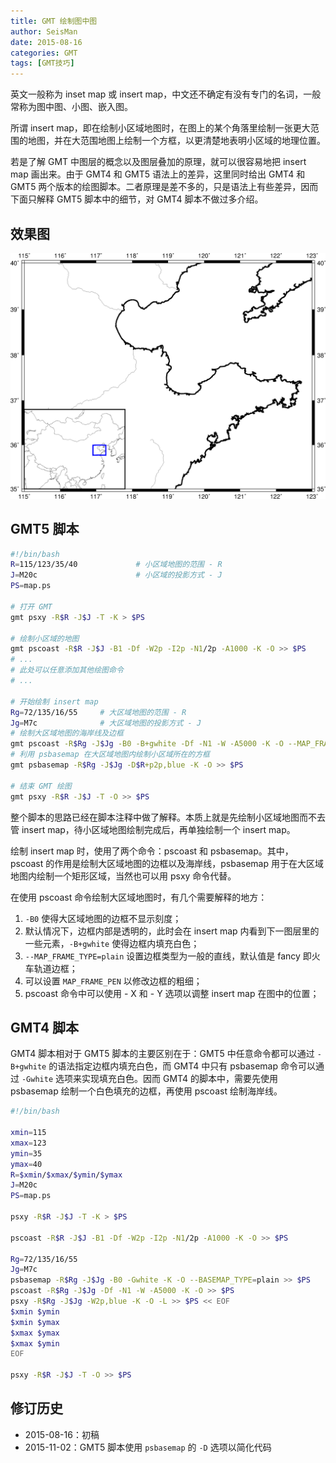 ```yaml
---
title: GMT 绘制图中图
author: SeisMan
date: 2015-08-16
categories: GMT
tags: [GMT技巧]
---
```


英文一般称为 inset map 或 insert map，中文还不确定有没有专门的名词，一般常称为图中图、小图、嵌入图。

所谓 insert map，即在绘制小区域地图时，在图上的某个角落里绘制一张更大范围的地图，并在大范围地图上绘制一个方框，以更清楚地表明小区域的地理位置。

若是了解 GMT 中图层的概念以及图层叠加的原理，就可以很容易地把 insert map 画出来。由于 GMT4 和 GMT5 语法上的差异，这里同时给出 GMT4 和 GMT5 两个版本的绘图脚本。二者原理是差不多的，只是语法上有些差异，因而下面只解释 GMT5 脚本中的细节，对 GMT4 脚本不做过多介绍。

## 效果图

![](/images/2015081601.png)

## GMT5 脚本

``` bash
#!/bin/bash
R=115/123/35/40             # 小区域地图的范围 - R
J=M20c                      # 小区域的投影方式 - J
PS=map.ps

# 打开 GMT
gmt psxy -R$R -J$J -T -K > $PS

# 绘制小区域的地图
gmt pscoast -R$R -J$J -B1 -Df -W2p -I2p -N1/2p -A1000 -K -O >> $PS
# ...
# 此处可以任意添加其他绘图命令
# ...

# 开始绘制 insert map
Rg=72/135/16/55     # 大区域地图的范围 - R
Jg=M7c              # 大区域地图的投影方式 - J
# 绘制大区域地图的海岸线及边框
gmt pscoast -R$Rg -J$Jg -B0 -B+gwhite -Df -N1 -W -A5000 -K -O --MAP_FRAME_TYPE=plain >> $PS
# 利用 psbasemap 在大区域地图内绘制小区域所在的方框
gmt psbasemap -R$Rg -J$Jg -D$R+p2p,blue -K -O >> $PS

# 结束 GMT 绘图
gmt psxy -R$R -J$J -T -O >> $PS
```

整个脚本的思路已经在脚本注释中做了解释。本质上就是先绘制小区域地图而不去管 insert map，待小区域地图绘制完成后，再单独绘制一个 insert map。

绘制 insert map 时，使用了两个命令：pscoast 和 psbasemap。其中，pscoast 的作用是绘制大区域地图的边框以及海岸线，psbasemap 用于在大区域地图内绘制一个矩形区域，当然也可以用 psxy 命令代替。

在使用 pscoast 命令绘制大区域地图时，有几个需要解释的地方：

1.  `-B0` 使得大区域地图的边框不显示刻度；
2.  默认情况下，边框内部是透明的，此时会在 insert map 内看到下一图层里的一些元素，`-B+gwhite` 使得边框内填充白色；
3.  `--MAP_FRAME_TYPE=plain` 设置边框类型为一般的直线，默认值是 fancy 即火车轨道边框；
4.  可以设置 `MAP_FRAME_PEN` 以修改边框的粗细；
5.  pscoast 命令中可以使用 - X 和 - Y 选项以调整 insert map 在图中的位置；

## GMT4 脚本

GMT4 脚本相对于 GMT5 脚本的主要区别在于：GMT5 中任意命令都可以通过 `-B+gwhite` 的语法指定边框内填充白色，而 GMT4 中只有 psbasemap 命令可以通过 `-Gwhite` 选项来实现填充白色。因而 GMT4 的脚本中，需要先使用 psbasemap 绘制一个白色填充的边框，再使用 pscoast 绘制海岸线。

``` bash
#!/bin/bash

xmin=115
xmax=123
ymin=35
ymax=40
R=$xmin/$xmax/$ymin/$ymax
J=M20c
PS=map.ps

psxy -R$R -J$J -T -K > $PS

pscoast -R$R -J$J -B1 -Df -W2p -I2p -N1/2p -A1000 -K -O >> $PS

Rg=72/135/16/55
Jg=M7c
psbasemap -R$Rg -J$Jg -B0 -Gwhite -K -O --BASEMAP_TYPE=plain >> $PS
pscoast -R$Rg -J$Jg -Df -N1 -W -A5000 -K -O >> $PS
psxy -R$Rg -J$Jg -W2p,blue -K -O -L >> $PS << EOF
$xmin $ymin
$xmin $ymax
$xmax $ymax
$xmax $ymin
EOF

psxy -R$R -J$J -T -O >> $PS
```

## 修订历史

-   2015-08-16：初稿
-   2015-11-02：GMT5 脚本使用 `psbasemap` 的 `-D` 选项以简化代码
